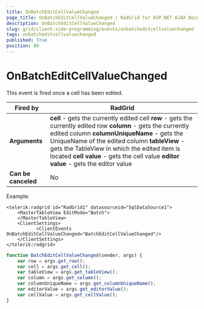 ```yaml
---
title: OnBatchEditCellValueChanged
page_title: OnBatchEditCellValueChanged | RadGrid for ASP.NET AJAX Documentation
description: OnBatchEditCellValueChanged
slug: grid/client-side-programming/events/onbatcheditcellvaluechanged
tags: onbatcheditcellvaluechanged
published: True
position: 80
---
```


# OnBatchEditCellValueChanged



This event is fired once a cell has been edited.


|  **Fired by**  | RadGrid |
| ------ | ------ |
| **Arguments** | **cell** - gets the currently edited cell **row** - gets the currently edited row **column** - gets the currently edited column **columnUniqueName** - gets the UniqueName of the edited column **tableView** - gets the TableView in which the edited item is located **cell value** - gets the cell value **editor value** - gets the editor value|
| **Can be canceled** |No|

Example:

````ASP.NET
<telerik:radgrid id="RadGrid1" datasourceid="SqlDataSource1">
    <MasterTableView EditMode="Batch">
    </MasterTableView>
    <ClientSettings>
           <ClientEvents OnBatchEditCellValueChanged="BatchEditCellValueChanged"/>
    </ClientSettings>
</telerik:radgrid>
````



````JavaScript
function BatchEditCellValueChanged(sender, args) {
    var row = args.get_row();
    var cell = args.get_cell();
    var tableView = args.get_tableView();
    var column = args.get_column();
    var columnUniqueName = args.get_columnUniqueName();
    var editorValue = args.get_editorValue();
    var cellValue = args.get_cellValue();
}
````


